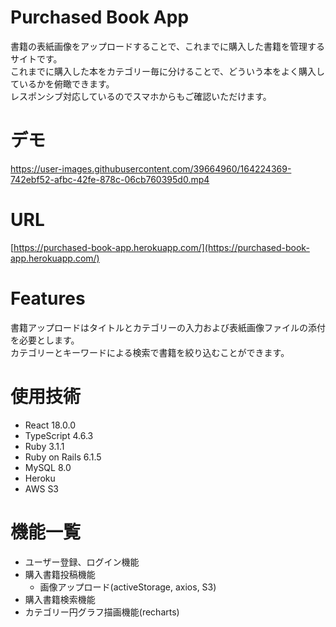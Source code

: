 # Purchased Book App
書籍の表紙画像をアップロードすることで、これまでに購入した書籍を管理するサイトです。<br>
これまでに購入した本をカテゴリー毎に分けることで、どういう本をよく購入しているかを俯瞰できます。<br>
レスポンシブ対応しているのでスマホからもご確認いただけます。

# デモ
https://user-images.githubusercontent.com/39664960/164224369-742ebf52-afbc-42fe-878c-06cb760395d0.mp4

# URL
[https://purchased-book-app.herokuapp.com/](https://purchased-book-app.herokuapp.com/)

# Features
書籍アップロードはタイトルとカテゴリーの入力および表紙画像ファイルの添付を必要とします。<br>
カテゴリーとキーワードによる検索で書籍を絞り込むことができます。

# 使用技術
  - React 18.0.0
  - TypeScript 4.6.3
  - Ruby 3.1.1
  - Ruby on Rails 6.1.5
  - MySQL 8.0
  - Heroku
  - AWS S3

# 機能一覧
  - ユーザー登録、ログイン機能
  - 購入書籍投稿機能
    - 画像アップロード(activeStorage, axios, S3)
  - 購入書籍検索機能
  - カテゴリー円グラフ描画機能(recharts)


